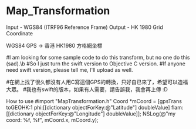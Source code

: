 # Map_Transformation
Input - WGS84 (ITRF96 Reference Frame)
Output - HK 1980 Grid Coordinate

WGS84 GPS → 香港 HK1980 方格網坐標

#I am looking for some sample code to do this transform, but no one do this (sad).\b
#So I just turn the swift version to Objective C version.
#If anyone need swift version, please tell me, I'll upload as well.

#在網上找了很久都沒有人用C寫這個GPS的轉換，只好自已來了，希望可以造福大眾。
#我也有swift的版本，如果有人需要，請告訴我，我會再上傳 :D

How to use
#import "MapTransformation.h"
Coord *mCoord = [gpsTrans toGEOHK:1 phi:[[dictionary objectForKey:@"Latitude"] doubleValue] flam:[[dictionary objectForKey:@"Longitude"] doubleValue]];
NSLog(@"my coord: %f, %f", mCoord.x, mCoord.y);
